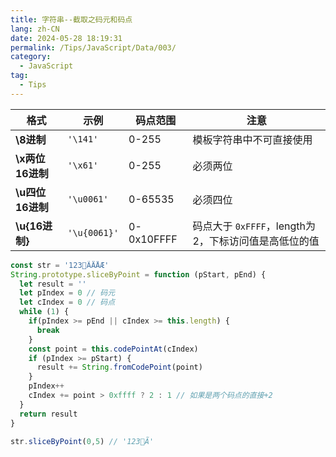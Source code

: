 ```yaml
---
title: 字符串--截取之码元和码点
lang: zh-CN
date: 2024-05-28 18:19:31
permalink: /Tips/JavaScript/Data/003/
category:
  - JavaScript
tag:
  - Tips
---
```


| 格式 | 示例 | 码点范围 | 注意                               |
|---|---|---|----------------------------------|
| **\8进制** | `'\141'` | 0-255 | 模板字符串中不可直接使用                     |
| **\x两位16进制** | `'\x61'` | 0-255 | 必须两位                             |
| **\u四位16进制** | `'\u0061'` |	0-65535 | 必须四位                             |
| **\u{16进制}** | `'\u{0061}'` | 0-0x10FFFF | 码点大于 `0xFFFF`，length为2，下标访问值是高低位的值 |


```js {4-5,10,12,14,15}
const str = '123𠀠ÃÄÅÆ'
String.prototype.sliceByPoint = function (pStart, pEnd) {
  let result = ''
  let pIndex = 0 // 码元
  let cIndex = 0 // 码点
  while (1) {
    if(pIndex >= pEnd || cIndex >= this.length) {
      break
    }
    const point = this.codePointAt(cIndex)
    if (pIndex >= pStart) {
      result += String.fromCodePoint(point)
    }
    pIndex++
    cIndex += point > 0xffff ? 2 : 1 // 如果是两个码点的直接+2
  }
  return result
}

str.sliceByPoint(0,5) // '123𠀠Ã'
```

